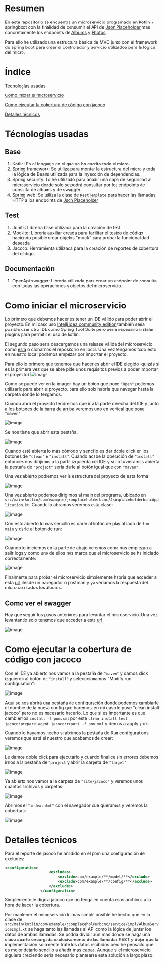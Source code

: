 # Resumen
En este repositorio se encuentra un microservicio programado en Kotlin + springboot con la finalidad de consumir el API de [Json Placeholder](https://jsonplaceholder.typicode.com) mas concretamente los endpoints de [Albums](https://jsonplaceholder.typicode.com/albums) y [Photos](https://jsonplaceholder.typicode.com/albums).

Para ello he utilizado una estructura básica de MVC junto con el framework de spring boot para crear el controlador y servicio utilizados para la lógica del micro.

# Índice
[Técnologías usadas](#Técnologías-usadas)

[Como iniciar el microservicio](Como-iniciar-el-microservicio)

[Como ejecutar la cobertura de código con jacoco](Como-ejecutar-la-cobertura-de-código-con-jacoco)

[Detalles técnicos](#Detalles-técnicos)

# Técnologías usadas
## Base
1. Kotlin: Es el lenguaje en el que se ha escrito todo el micro.
2. Spring framework: Se utiliza para montar la estructura del micro y toda la lógica de Beans utilizada para la inyección de dependencias.
3. Spring security: Lo he utilizado para añadir una capa de seguridad al microservicio donde solo se podrá consultar por los endpoints de consulta de albums y de swagger.
4. Spring web: Se utiliza la clase de [`RestTemplate`](https://docs.spring.io/spring-framework/docs/current/javadoc-api/org/springframework/web/client/RestTemplate.html) para hacer las llamadas HTTP a los endpoints de [Json Placeholder](https://jsonplaceholder.typicode.com)

## Test
1. Junit5: Librería base utilizada para la creación de test
2. Mockito: Librería auxiliar creada para facilitar el testeo de código haciendo posible crear objetos "mock" para probar la funcionalidad deseada
3. Jacoco: Herramienta utilizada para la creación de reportes de cobertura del código.

## Documentación
1. OpenApi swagger: Librería utilizada para crear un endpoint de consulta con todas las operaciones y objetos del microservicio.


# Como iniciar el microservicio

Lo primero que debemos hacer es tener un IDE válido para poder abrir el proyecto. En mi caso uso [Intellj idea community edition](https://www.jetbrains.com/idea/download/download-thanks.html?platform=windows&code=IIC) también sería posible usar otro IDE como Spring Tool Suite pero sería necesario instalar plugins para permitir el uso de kotlin.

El segundo paso sería descargarnos una release válida del microservicio como [esta](https://github.com/IsraelNavarrete/JsonPlaceHolderAPI/archive/refs/tags/1.0.0.zip) o clonarnos el repositorio en local. Una vez tengamos todo esto en nuestro local podemos empezar por importar el proyecto.

Para ello lo primero que tenemos que hacer es abrir el IDE elegido (quizás si es la primera vez que se abre pide unos requisitos previos a poder importar el proyecto)
![image](https://github.com/IsraelNavarrete/JsonPlaceHolderAPI/assets/61150530/7fb99108-2127-40c7-ba6f-0e4714e4d6e7)

Como se puede ver en la imagen hay un boton que pone `"Open"` podemos utilizarlo para abrir el proyecto. para ello solo habría que navegar hasta la carpeta donde lo tengamos.

Cuando abra el proyecto tendremos que ir a la parte derecha del IDE y junto a los botones de la barra de arriba veremos uno en vertical que pone `"maven"`

![image](https://github.com/IsraelNavarrete/JsonPlaceHolderAPI/assets/61150530/cec0a282-f749-49f7-98eb-8a0f59932f8e)

Se nos tiene que abrir esta pestaña.

![image](https://github.com/IsraelNavarrete/JsonPlaceHolderAPI/assets/61150530/b39b9ecc-a2b0-4583-9f11-f4a54a98b6be)

Cuando esté abierta lo más cómodo y sencillo es dar doble click en los botones de `"clean"` e `"install"`. Cuando acabe la operación de `"install"` entonces nos dirijimos a la parte izquierda del IDE y si no tuvieramos abierta la pestaña de `"project"` sería darle al botón igual que con `"maven"`.

Una vez abierto podremos ver la estructura del proyecto de esta forma:

![image](https://github.com/IsraelNavarrete/JsonPlaceHolderAPI/assets/61150530/0d9d5f1d-9e94-4ad0-804d-78525fd35c90)

Una vez abierto podemos dirigirnos al main del programa, ubicado en `src/main/kotlin/com/example/jsonplaceholderbcnc/JsonplaceholderbcncApplication.kt`. Cuando lo abramos veremos esta clase:

![image](https://github.com/IsraelNavarrete/JsonPlaceHolderAPI/assets/61150530/8b95c7ee-3768-4cac-8b15-ab49659f6c7a)

Con esto abierto lo mas sencillo es darle al botón de play al lado de `fun main` y darle al boton de run:

![image](https://github.com/IsraelNavarrete/JsonPlaceHolderAPI/assets/61150530/10cd3e9b-e29c-4edb-8c0e-2a3ed7741eef)

Cuando lo iniciemos en la parte de abajo veremos como nos empiezan a salir logs y como uno de ellos nos marca que el microservicio se ha iniciado correctamente:

![image](https://github.com/IsraelNavarrete/JsonPlaceHolderAPI/assets/61150530/193cfb9a-6610-4a58-bf94-54a98a578489)

Finalmente para probar el microservicio simplemente habría que acceder a esta [url](localhost:8080/v1/jsonplaceholder/album) desde un navegador o postman y ya veríamos la respuesta del micro con todos los álbums.

## Como ver el swagger

Hay que seguir los pasos anteriores para levantar el microservicio. Una vez levantando solo tenemos que acceder a esta [url](http://localhost:8080/swagger-ui/index.html)

![image](https://github.com/IsraelNavarrete/JsonPlaceHolderAPI/assets/61150530/7cb6bbe1-db12-4358-951f-d8f7d6de55f1)

# Como ejecutar la cobertura de código con jacoco

Con el IDE ya abierto nos vamos a la pestaña de `"maven"` y damos click izquierdo al botón de `"install"` y selecccionamos "Modify run configuration":

![image](https://github.com/IsraelNavarrete/JsonPlaceHolderAPI/assets/61150530/51d70138-0bbf-4c27-a1ca-41961fbab150)

Aquí se nos abrirá una pestaña de configuración donde podemos cambiarle el nombre de la nueva config que haremos. en mi caso le puse "clean install jacoco" pero no es necesario hacerlo. Lo que si es importante es que cambiemos `install -f pom.xml` por este `clean install test jacoco:prepare-agent jacoco:report -f pom.xml` y demos a apply y ok.

Cuando lo hayamos hecho si abrimos la pestaña de Run configurations veremos que está el nuestro que acabamos de crear:

![image](https://github.com/IsraelNavarrete/JsonPlaceHolderAPI/assets/61150530/bd269165-9951-4c31-a083-c9fa620dc00b)

Le damos doble click para ejecutarlo y cuando finalice sin errores debemos irnos a la pestaña de `"project` y abrir la carpeta de `"target"` 

![image](https://github.com/IsraelNavarrete/JsonPlaceHolderAPI/assets/61150530/679da12f-c05d-4ebc-bddd-1ce2515e1c11)

Ya abierto nos vamos a la carpeta de `"site/jacoco"` y veremos unos cuantos archivos y carpetas:

![image](https://github.com/IsraelNavarrete/JsonPlaceHolderAPI/assets/61150530/f0622064-1b5a-4383-a51d-b00e88ad77c9)

Abrimos el `"index.html"` con el navegador que queramos y veremos la cobertura:

![image](https://github.com/IsraelNavarrete/JsonPlaceHolderAPI/assets/61150530/735be728-5229-43f8-ad87-ecd825822875)

# Detalles técnicos
Para el reporte de jacoco he añadido en el pom una configuración de excludes:

```xml
<configuration>
					<excludes>
						<exclude>com/example/**/model/**</exclude>
						<exclude>com/example/**/config/**</exclude>
					</excludes>
				</configuration>
```

Simplemente le digo a jacoco que no tenga en cuenta esos archivos a la hora de hacer la cobertura.

Por mantener el microservicio lo mas simple posible he hecho que en la clase de `src/main/kotlin/com/example/jsonplaceholderbcnc/service/impl/AlbumServiceImpl.kt` se haga tanto las llamadas al API como la lógica de juntar los datos de ambas llamadas. Se podría dividir aún mas donde se haga una clase aparte encargada exclusivamente de las llamadas REST y dejar que la implementación
solamente trate los datos recibidos pero he pensado que es mejor dejarlo sencillo a añadir mas capas. Aunque si el microservicio siguiera creciendo sería necesario plantearse esta solución a largo plazo.

